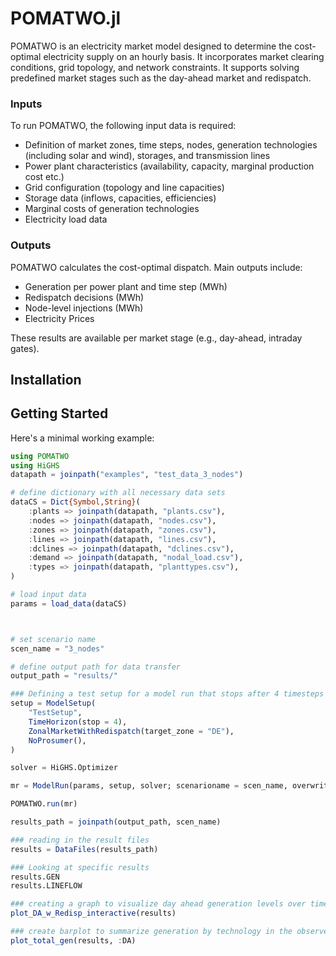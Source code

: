 # POMATWO.jl
POMATWO is an electricity market model designed to determine the cost-optimal electricity supply on an hourly basis. It incorporates market clearing conditions, grid topology, and network constraints. It supports solving predefined market stages such as the day-ahead market and redispatch.

### Inputs
To run POMATWO, the following input data is required:

- Definition of market zones, time steps, nodes, generation technologies (including solar and wind), storages, and transmission lines
- Power plant characteristics (availability, capacity, marginal production cost etc.)
- Grid configuration (topology and line capacities)
- Storage data (inflows, capacities, efficiencies)
- Marginal costs of generation technologies
- Electricity load data

### Outputs

POMATWO calculates the cost-optimal dispatch. Main outputs include:

- Generation per power plant and time step (MWh)
- Redispatch decisions (MWh)
- Node-level injections (MWh)
- Electricity Prices

These results are available per market stage (e.g., day-ahead, intraday gates).
## Installation


## Getting Started
Here's a minimal working example:
```julia
using POMATWO
using HiGHS
datapath = joinpath("examples", "test_data_3_nodes")

# define dictionary with all necessary data sets
dataCS = Dict{Symbol,String}(
    :plants => joinpath(datapath, "plants.csv"),
    :nodes => joinpath(datapath, "nodes.csv"),
    :zones => joinpath(datapath, "zones.csv"),
    :lines => joinpath(datapath, "lines.csv"),
    :dclines => joinpath(datapath, "dclines.csv"),
    :demand => joinpath(datapath, "nodal_load.csv"),
    :types => joinpath(datapath, "planttypes.csv"),
)

# load input data
params = load_data(dataCS)



# set scenario name 
scen_name = "3_nodes"

# define output path for data transfer
output_path = "results/"

### Defining a test setup for a model run that stops after 4 timesteps
setup = ModelSetup(
    "TestSetup",
    TimeHorizon(stop = 4),
    ZonalMarketWithRedispatch(target_zone = "DE"),
    NoProsumer(),
)

solver = HiGHS.Optimizer

mr = ModelRun(params, setup, solver; scenarioname = scen_name, overwrite = true)

POMATWO.run(mr)

results_path = joinpath(output_path, scen_name)

### reading in the result files
results = DataFiles(results_path)

### Looking at specific results
results.GEN
results.LINEFLOW

### creating a graph to visualize day ahead generation levels over time
plot_DA_w_Redisp_interactive(results)

### create barplot to summarize generation by technology in the observed time horizon
plot_total_gen(results, :DA)
```